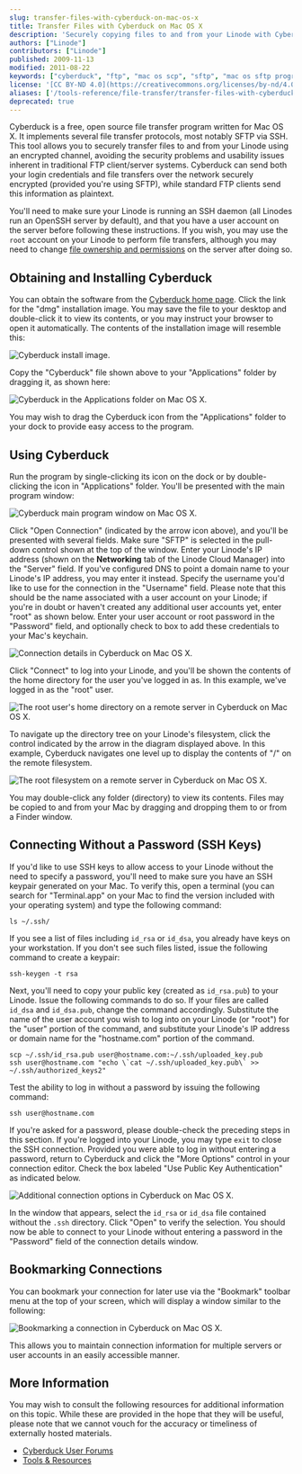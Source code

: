 ```yaml
---
slug: transfer-files-with-cyberduck-on-mac-os-x
title: Transfer Files with Cyberduck on Mac OS X
description: 'Securely copying files to and from your Linode with Cyberduck, a free and open source file transfer client for Mac OS X systems.'
authors: ["Linode"]
contributors: ["Linode"]
published: 2009-11-13
modified: 2011-08-22
keywords: ["cyberduck", "ftp", "mac os scp", "sftp", "mac os sftp program", "mac os ftp"]
license: '[CC BY-ND 4.0](https://creativecommons.org/licenses/by-nd/4.0)'
aliases: ['/tools-reference/file-transfer/transfer-files-with-cyberduck-on-mac-os-x/','/networking/file-transfer/transfer-files-cyberduck/']
deprecated: true
---
```


Cyberduck is a free, open source file transfer program written for Mac OS X. It implements several file transfer protocols, most notably SFTP via SSH. This tool allows you to securely transfer files to and from your Linode using an encrypted channel, avoiding the security problems and usability issues inherent in traditional FTP client/server systems. Cyberduck can send both your login credentials and file transfers over the network securely encrypted (provided you're using SFTP), while standard FTP clients send this information as plaintext.

You'll need to make sure your Linode is running an SSH daemon (all Linodes run an OpenSSH server by default), and that you have a user account on the server before following these instructions. If you wish, you may use the `root` account on your Linode to perform file transfers, although you may need to change [file ownership and permissions](/docs/guides/linux-users-and-groups/) on the server after doing so.

## Obtaining and Installing Cyberduck

You can obtain the software from the [Cyberduck home page](http://cyberduck.ch/). Click the link for the "dmg" installation image. You may save the file to your desktop and double-click it to view its contents, or you may instruct your browser to open it automatically. The contents of the installation image will resemble this:

![Cyberduck install image.](171-cyberduck-install-image.png)

Copy the "Cyberduck" file shown above to your "Applications" folder by dragging it, as shown here:

![Cyberduck in the Applications folder on Mac OS X.](172-cyberduck-applications-folder.png)

You may wish to drag the Cyberduck icon from the "Applications" folder to your dock to provide easy access to the program.

## Using Cyberduck

Run the program by single-clicking its icon on the dock or by double-clicking the icon in "Applications" folder. You'll be presented with the main program window:

![Cyberduck main program window on Mac OS X.](173-cyberduck-main-view.png)

Click "Open Connection" (indicated by the arrow icon above), and you'll be presented with several fields. Make sure "SFTP" is selected in the pull-down control shown at the top of the window. Enter your Linode's IP address (shown on the **Networking** tab of the Linode Cloud Manager) into the "Server" field. If you've configured DNS to point a domain name to your Linode's IP address, you may enter it instead. Specify the username you'd like to use for the connection in the "Username" field. Please note that this should be the name associated with a user account on your Linode; if you're in doubt or haven't created any additional user accounts yet, enter "root" as shown below. Enter your user account or root password in the "Password" field, and optionally check to box to add these credentials to your Mac's keychain.

![Connection details in Cyberduck on Mac OS X.](174-cyberduck-open-connection.png)

Click "Connect" to log into your Linode, and you'll be shown the contents of the home directory for the user you've logged in as. In this example, we've logged in as the "root" user.

![The root user's home directory on a remote server in Cyberduck on Mac OS X.](175-cyberduck-root-homedir.png)

To navigate up the directory tree on your Linode's filesystem, click the control indicated by the arrow in the diagram displayed above. In this example, Cyberduck navigates one level up to display the contents of "/" on the remote filesystem.

![The root filesystem on a remote server in Cyberduck on Mac OS X.](176-cyberduck-root-filesystem.png)

You may double-click any folder (directory) to view its contents. Files may be copied to and from your Mac by dragging and dropping them to or from a Finder window.

## Connecting Without a Password (SSH Keys)

If you'd like to use SSH keys to allow access to your Linode without the need to specify a password, you'll need to make sure you have an SSH keypair generated on your Mac. To verify this, open a terminal (you can search for "Terminal.app" on your Mac to find the version included with your operating system) and type the following command:

    ls ~/.ssh/

If you see a list of files including `id_rsa` or `id_dsa`, you already have keys on your workstation. If you don't see such files listed, issue the following command to create a keypair:

    ssh-keygen -t rsa

Next, you'll need to copy your public key (created as `id_rsa.pub`) to your Linode. Issue the following commands to do so. If your files are called `id_dsa` and `id_dsa.pub`, change the command accordingly. Substitute the name of the user account you wish to log into on your Linode (or "root") for the "user" portion of the command, and substitute your Linode's IP address or domain name for the "hostname.com" portion of the command.

    scp ~/.ssh/id_rsa.pub user@hostname.com:~/.ssh/uploaded_key.pub
    ssh user@hostname.com "echo \`cat ~/.ssh/uploaded_key.pub\` >> ~/.ssh/authorized_keys2"

Test the ability to log in without a password by issuing the following command:

    ssh user@hostname.com

If you're asked for a password, please double-check the preceding steps in this section. If you're logged into your Linode, you may type `exit` to close the SSH connection. Provided you were able to log in without entering a password, return to Cyberduck and click the "More Options" control in your connection editor. Check the box labeled "Use Public Key Authentication" as indicated below.

![Additional connection options in Cyberduck on Mac OS X.](177-cyberduck-connection-more-options.png)

In the window that appears, select the `id_rsa` or `id_dsa` file contained without the `.ssh` directory. Click "Open" to verify the selection. You should now be able to connect to your Linode without entering a password in the "Password" field of the connection details window.

## Bookmarking Connections

You can bookmark your connection for later use via the "Bookmark" toolbar menu at the top of your screen, which will display a window similar to the following:

![Bookmarking a connection in Cyberduck on Mac OS X.](178-cyberduck-connection-bookmark.png)

This allows you to maintain connection information for multiple servers or user accounts in an easily accessible manner.

## More Information

You may wish to consult the following resources for additional information on this topic. While these are provided in the hope that they will be useful, please note that we cannot vouch for the accuracy or timeliness of externally hosted materials.

- [Cyberduck User Forums](http://forums.cocoaforge.com/viewforum.php?f=9)
- [Tools & Resources](/docs/tools-reference/)



